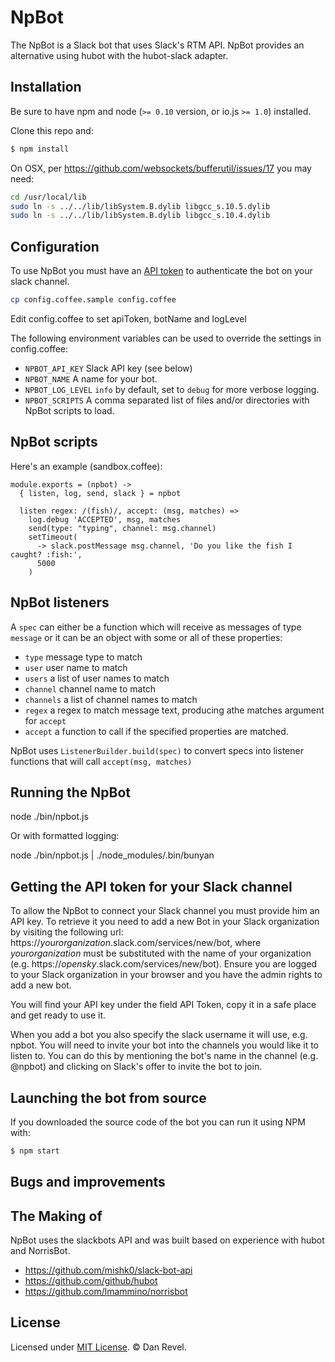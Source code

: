 # NpBot

The NpBot is a Slack bot that uses Slack's RTM API.
NpBot provides an alternative using hubot with the hubot-slack adapter.

## Installation

Be sure to have npm and node (`>= 0.10` version, or io.js `>= 1.0`) installed.

Clone this repo and:

```bash
$ npm install
```

On OSX, per https://github.com/websockets/bufferutil/issues/17 you may need:

```bash
cd /usr/local/lib
sudo ln -s ../../lib/libSystem.B.dylib libgcc_s.10.5.dylib
sudo ln -s ../../lib/libSystem.B.dylib libgcc_s.10.4.dylib
```

## Configuration

To use NpBot you must have an [API token](#getting-the-api-token-for-your-slack-channel) to authenticate the bot on your slack channel.

```bash
cp config.coffee.sample config.coffee
```

Edit config.coffee to set apiToken, botName and logLevel

The following environment variables can be used to override the settings in config.coffee:

 - `NPBOT_API_KEY` Slack API key (see below)
 - `NPBOT_NAME` A name for your bot.
 - `NPBOT_LOG_LEVEL` `info` by default, set to `debug` for more verbose logging.
 - `NPBOT_SCRIPTS` A comma separated list of files and/or directories with NpBot scripts to load.
 
## NpBot scripts

Here's an example (sandbox.coffee):
```
module.exports = (npbot) ->
  { listen, log, send, slack } = npbot

  listen regex: /(fish)/, accept: (msg, matches) =>
    log.debug 'ACCEPTED', msg, matches
    send(type: "typing", channel: msg.channel)
    setTimeout(
      -> slack.postMessage msg.channel, 'Do you like the fish I caught? :fish:',
      5000
    )
```

## NpBot listeners
A `spec` can either be a function which will receive as messages of type `message`
or it can be an object with some or all of these properties:

- `type` message type to match
- `user` user name to match
- `users` a list of user names to match
- `channel` channel name to match
- `channels` a list of channel names to match
- `regex` a regex to match message text, producing athe matches argument for `accept`
- `accept` a function to call if the specified properties are matched.

NpBot uses `ListenerBuilder.build(spec)` to convert specs into listener functions
that will call `accept(msg, matches)`

## Running the NpBot

node ./bin/npbot.js

Or with formatted logging:

node ./bin/npbot.js | ./node_modules/.bin/bunyan

## Getting the API token for your Slack channel

To allow the NpBot to connect your Slack channel you must provide him an API key. 
To retrieve it you need to add a new Bot in your Slack organization by visiting the following url: 
https://*yourorganization*.slack.com/services/new/bot, where *yourorganization* must be substituted 
with the name of your organization (e.g. https://*opensky*.slack.com/services/new/bot). 
Ensure you are logged to your Slack organization in your browser and you have the admin rights to add a new bot.

You will find your API key under the field API Token, copy it in a safe place and get ready to use it.

When you add a bot you also specify the slack username it will use, e.g. npbot.
You will need to invite your bot into the channels you would like it to listen to.
You can do this by mentioning the bot's name in the channel (e.g. @npbot) and clicking
on Slack's offer to invite the bot to join.

## Launching the bot from source

If you downloaded the source code of the bot you can run it using NPM with:

```bash
$ npm start
```

## Bugs and improvements


## The Making of

NpBot uses the slackbots API and was built based on experience with hubot and NorrisBot.

- https://github.com/mishk0/slack-bot-api
- https://github.com/github/hubot
- https://github.com/lmammino/norrisbot

## License

Licensed under [MIT License](LICENSE). © Dan Revel.
